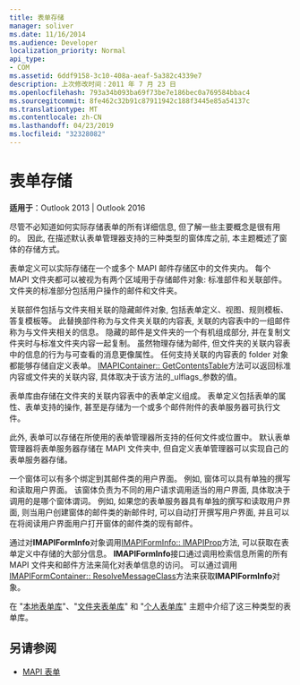 ```yaml
---
title: 表单存储
manager: soliver
ms.date: 11/16/2014
ms.audience: Developer
localization_priority: Normal
api_type:
- COM
ms.assetid: 6ddf9158-3c10-408a-aeaf-5a382c4339e7
description: 上次修改时间：2011 年 7 月 23 日
ms.openlocfilehash: 793a34b093ba69f73be7e186bec0a769584bbac4
ms.sourcegitcommit: 8fe462c32b91c87911942c188f3445e85a54137c
ms.translationtype: MT
ms.contentlocale: zh-CN
ms.lasthandoff: 04/23/2019
ms.locfileid: "32328082"
---
```

# <a name="form-storage"></a>表单存储

**适用于**：Outlook 2013 | Outlook 2016 
  
尽管不必知道如何实际存储表单的所有详细信息, 但了解一些主要概念是很有用的。 因此, 在描述默认表单管理器支持的三种类型的窗体库之前, 本主题概述了窗体的存储方式。
  
表单定义可以实际存储在一个或多个 MAPI 邮件存储区中的文件夹内。 每个 MAPI 文件夹都可以被视为有两个区域用于存储邮件对象: 标准部件和关联部件。 文件夹的标准部分包括用户操作的邮件和文件夹。
  
关联部件包括与文件夹相关联的隐藏邮件对象, 包括表单定义、视图、规则模板、答复模板等。 此替换部件称为与文件夹关联的内容表, 关联的内容表中的一组邮件称为与文件夹相关的信息。 隐藏的邮件是文件夹的一个有机组成部分, 并在复制文件夹时与标准文件夹内容一起复制。 虽然物理存储为邮件, 但文件夹的关联内容表中的信息的行为与可查看的消息更像属性。 任何支持关联的内容表的 folder 对象都能够存储自定义表单。 [IMAPIContainer:: GetContentsTable](imapicontainer-getcontentstable.md)方法可以返回标准内容或文件夹的关联内容, 具体取决于该方法的_ulflags_参数的值。 
  
表单库由存储在文件夹的关联内容表中的表单定义组成。 表单定义包括表单的属性、表单支持的操作, 甚至是存储为一个或多个邮件附件的表单服务器可执行文件。
  
此外, 表单可以存储在所使用的表单管理器所支持的任何文件或位置中。 默认表单管理器将表单服务器存储在 MAPI 文件夹中, 但自定义表单管理器可以实现自己的表单服务器存储。
  
一个窗体可以有多个绑定到其邮件类的用户界面。 例如, 窗体可以具有单独的撰写和读取用户界面。 该窗体负责为不同的用户请求调用适当的用户界面, 具体取决于调用的是哪个窗体谓词。 例如, 如果您的表单服务器具有单独的撰写和读取用户界面, 则当用户创建窗体的邮件类的新邮件时, 可以自动打开撰写用户界面, 并且可以在将阅读用户界面用户打开窗体的邮件类的现有邮件。
  
通过对**IMAPIFormInfo**对象调用[IMAPIFormInfo:: IMAPIProp](imapiforminfoimapiprop.md)方法, 可以获取在表单定义中存储的大部分信息。 **IMAPIFormInfo**接口通过调用检索信息所需的所有 MAPI 文件夹和邮件方法来简化对表单信息的访问。 可以通过调用[IMAPIFormContainer:: ResolveMessageClass](imapiformcontainer-resolvemessageclass.md)方法来获取**IMAPIFormInfo**对象。 
  
在 "[本地表单库](local-form-libraries.md)"、"[文件夹表单库](folder-form-libraries.md)" 和 "[个人表单库](personal-form-libraries.md)" 主题中介绍了这三种类型的表单库。
  
## <a name="see-also"></a>另请参阅

- [MAPI 表单](mapi-forms.md)


